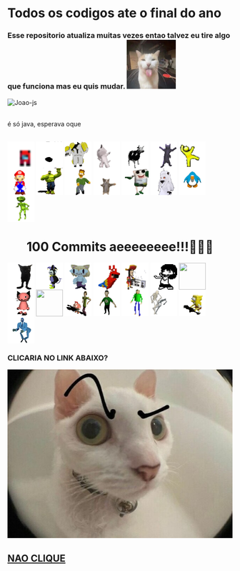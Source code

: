 # Todos os codigos ate o final do ano

<h3>Esse repositorio atualiza muitas vezes entao talvez eu tire algo que funciona mas eu quis mudar. <img height="110" width="110" src="https://github.com/joaoguilherme000/meme/blob/master/bleh.jpg">  </h3>

<div style="display: inline">
  <img style="display: inline;" align="center" alt="Joao-js" height="75" width="75" src="https://raw.githubusercontent.com/jmnote/z-icons/master/svg/java.svg">
</div>
  <p><br>é só java, esperava oque</p>

<div style="display: block"><br>

<img align="center" height="60" width="60" src="https://github.com/joaoguilherme000/meme/blob/master/danca.gif">
<img align="center" height="60" width="60" src="https://github.com/joaoguilherme000/meme/blob/master/danca1.gif">
<img align="center" height="60" width="60" src="https://github.com/joaoguilherme000/meme/blob/master/danca2.gif">
<img align="center" height="60" width="60" src="https://github.com/joaoguilherme000/meme/blob/master/danca3.gif">
<img align="center" height="60" width="60" src="https://github.com/joaoguilherme000/meme/blob/master/danca4.gif">
<img align="center" height="60" width="60" src="https://github.com/joaoguilherme000/meme/blob/master/danca5.gif">
<img align="center" height="60" width="60" src="https://github.com/joaoguilherme000/meme/blob/master/danca6.gif">
<img align="center" height="60" width="60" src="https://github.com/joaoguilherme000/meme/blob/master/danca7.gif">
<img align="center" height="60" width="60" src="https://github.com/joaoguilherme000/meme/blob/master/danca15.gif">
<img align="center" height="60" width="60" src="https://github.com/joaoguilherme000/meme/blob/master/danca9.gif">
<img align="center" height="60" width="60" src="https://github.com/joaoguilherme000/meme/blob/master/danca10.gif">
<img align="center" height="60" width="60" src="https://github.com/joaoguilherme000/meme/blob/master/danca11.gif">
<img align="center" height="60" width="60" src="https://github.com/joaoguilherme000/meme/blob/master/danca12.gif">
<img align="center" height="60" width="60" src="https://github.com/joaoguilherme000/meme/blob/master/danca13.gif">
<img align="center" height="60" width="60" src="https://github.com/joaoguilherme000/meme/blob/master/danca14.gif">
<h1 align="center">100 Commits aeeeeeeee!!!🎉🎉🎉</h1>

<img align="center" height="60" width="60" src="https://github.com/joaoguilherme000/meme/blob/master/danca16.gif">
<img align="center" height="60" width="60" src="https://github.com/joaoguilherme000/meme/blob/master/danca17.gif">
<img align="center" height="60" width="60" src="https://github.com/joaoguilherme000/meme/blob/master/danca18.gif">
<img align="center" height="60" width="60" src="https://github.com/joaoguilherme000/meme/blob/master/danca19.gif">
<img align="center" height="60" width="60" src="https://github.com/joaoguilherme000/meme/blob/master/danca20.gif">
<img align="center" height="60" width="60" src="https://github.com/joaoguilherme000/meme/blob/master/danca21.gif">
<img align="center" height="60" width="60" src="https://github.com/joaoguilherme000/meme/blob/master/danca22.gif">
<img align="center" height="60" width="60" src="https://github.com/joaoguilherme000/meme/blob/master/danca23.gif">
<img align="center" height="60" width="60" src="https://github.com/joaoguilherme000/meme/blob/master/danca24.gif">
<img align="center" height="60" width="60" src="https://github.com/joaoguilherme000/meme/blob/master/danca25.gif">
<img align="center" height="60" width="60" src="https://github.com/joaoguilherme000/meme/blob/master/danca26.gif">
<img align="center" height="60" width="60" src="https://github.com/joaoguilherme000/meme/blob/master/danca27.gif">
<img align="center" height="60" width="60" src="https://github.com/joaoguilherme000/meme/blob/master/danca28.gif">
<img align="center" height="60" width="60" src="https://github.com/joaoguilherme000/meme/blob/master/danca29.gif">
<img align="center" height="60" width="60" src="https://github.com/joaoguilherme000/meme/blob/master/danca30.gif">

</div>

<h3>CLICARIA NO LINK ABAIXO?</h3>

<picture><img src="https://github.com/joaoguilherme000/meme/blob/master/a.jpg" /></picture>


## [ NAO CLIQUE](https://media.tenor.com/qN6KhHtzLQwAAAAC/we-live-we-love-we-lie-my-honest-reaction.gif)
